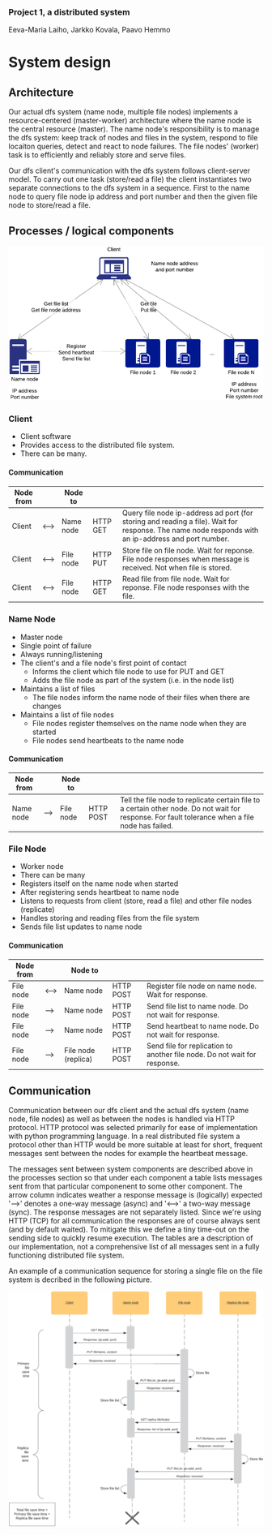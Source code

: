 ### Project 1, a distributed system
Eeva-Maria Laiho, Jarkko Kovala, Paavo Hemmo

# System design

## Architecture

Our actual dfs system (name node, multiple file nodes) implements a resource-centered (master-worker) architecture where the name node is the central resource (master). The name node's responsibility is to manage the dfs system: keep track of nodes and files in the system, respond to file locaiton queries, detect and react to node failures. The file nodes' (worker) task is to efficiently and reliably store and serve files.

Our dfs client's communication with the dfs system follows client-server model. To carry out one task (store/read a file) the client instantiates two separate connections to the dfs system in a sequence. First to the name node to query file node ip address and port number and then the given file node to store/read a file. 

## Processes / logical components

![System overview](./diagram1.png)
<!--https://www.lucidchart.com/documents/edit/c57d43b0-ede6-4ecb-a284-c0ca66047a74-->

### Client

* Client software
* Provides access to the distributed file system. 
* There can be many.

#### Communication

| Node from | | Node to | | |
| --- | --- | --- | --- | --- |
| Client | <--> | Name node | HTTP GET | Query file node ip-address ad port (for storing and reading a file). Wait for response. The name node responds with an ip-address and port number. |
| Client | <--> | File node | HTTP PUT | Store file on file node. Wait for reponse. File node responses when message is received. Not when file is stored. |
| Client | <--> | File node | HTTP GET |  Read file from file node. Wait for reponse. File node responses with the file. |

### Name Node

* Master node
* Single point of failure
* Always running/listening
* The client's and a file node's first point of contact
    * Informs the client which file node to use for PUT and GET
    * Adds the file node as part of the system (i.e. in the node list)
* Maintains a list of files
    * The file nodes inform the name node of their files when there are changes
* Maintains a list of file nodes
    * File nodes register themselves on the name node when they are started
    * File nodes send heartbeats to the name node

#### Communication

| Node from | | Node to | | |
| --- | --- | --- | --- | --- |
| Name node | --> | File node | HTTP POST | Tell the file node to replicate certain file to a certain other node. Do not wait for response. For fault tolerance when a file node has failed. |

### File Node

* Worker node
* There can be many
* Registers itself on the name node when started
* After registering sends heartbeat to name node
* Listens to requests from client (store, read a file) and other file nodes (replicate)
* Handles storing and reading files from the file system
* Sends file list updates to name node

#### Communication

| Node from | | Node to | | |
| --- | --- | --- | --- | --- |
| File node | <--> | Name node | HTTP POST | Register file node on name node. Wait for response. |
| File node | --> | Name node | HTTP POST | Send file list to name node. Do not wait for response. |
| File node | --> | Name node | HTTP POST | Send heartbeat to name node. Do not wait for response. |
| File node | --> | File node (replica) | HTTP POST | Send file for replication to another file node. Do not wait for response. |

## Communication

Communication between our dfs client and the actual dfs system (name node, file nodes) as well as between the nodes is handled via HTTP protocol. HTTP protocol was selected primarily for ease of implementation with python programming language. In a real distributed file system a protocol other than HTTP would be more suitable at least for short, frequent messages sent between the nodes for example the heartbeat message. 

The messages sent between system components are described above in the processes section so that under each component a table lists messages sent from that particular componenent to some other component. The arrow column indicates weather a response message is (logically) expected '-->' denotes a one-way message (async) and '<-->' a two-way message (sync). The response messages are not separately listed. Since we're using HTTP (TCP) for all communication the responses are of course always sent (and by default waited). To mitigate this we define a tiny time-out on the sending side to quickly resume execution. The tables are a description of our implementation, not a comprehensive list of all messages sent in a fully functioning distributed file system. 

An example of a communication sequence for storing a single file on the file system is decribed in the following picture.

![Sequence diagram for storing a file](./sequence1.png)
<!--https://www.lucidchart.com/documents/edit/66b3bccc-280f-48a8-b0be-1ba4f7274a9b-->




